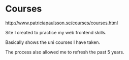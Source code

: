 # Courses

http://www.patriciapaulsson.se/courses/courses.html

Site I created to practice my web frontend skills. 

Basically shows the uni courses I have taken. 

The process also allowed me to refresh the past 5 years.
